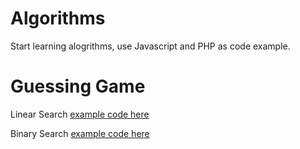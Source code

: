# Algorithms

Start learning alogrithms, use Javascript and PHP as code example.

# Guessing Game

Linear Search
[example code here](https://github.com/linhtetpaing9/intro-to-algorithms/edit/master/a-guessing-game/linear-search/index.js)

Binary Search
[example code here](https://github.com/linhtetpaing9/intro-to-algorithms/blob/master/a-guessing-game/binary-search/index.js)
